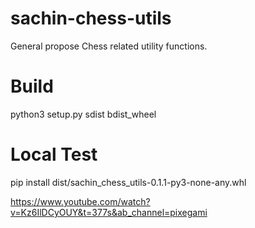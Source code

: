# sachin-chess-utils

General propose Chess related utility functions.

# Build

python3 setup.py sdist bdist_wheel

# Local Test

pip install dist/sachin_chess_utils-0.1.1-py3-none-any.whl

https://www.youtube.com/watch?v=Kz6IlDCyOUY&t=377s&ab_channel=pixegami
